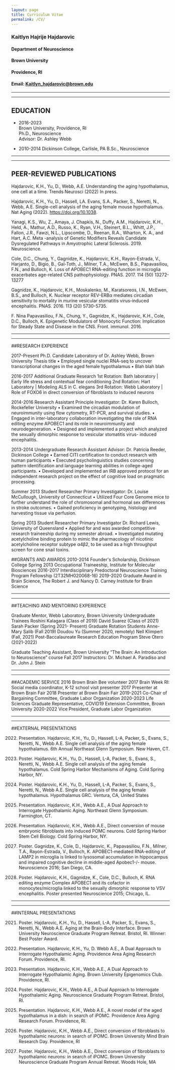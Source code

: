 ```yaml
---
layout: page
title: Curriculum Vitae
permalink: /CV/
---
```


### Kaitlyn Hajrije Hajdarovic
#### Department of Neuroscience
#### Brown University
#### Providence, RI
#### Email: Kaitlyn_hajdarovic@brown.edu

----
****

## EDUCATION

- 2016-2023  
	Brown University, Providence, RI  
	Ph.D., Neuroscience  
	Advisor: Dr. Ashley Webb  

- 2010-2014		Dickinson College, Carlisle, PA
			B.Sc., Neuroscience


----
****

## PEER-REVIEWED PUBLICATIONS

Hajdarovic, K.H., Yu, D., Webb, A.E. Understanding the aging hypothalamus, one cell at a time. Trends Neurosci (2022) In press.

Hajdarovic, K.H., Yu, D., Hassell, LA. Evans, S.A., Packer, S., Neretti, N., Webb, A.E. Single-cell analysis of the aging female mouse hypothalamus. Nat Aging (2022). https://doi.org/10.1038. 

Yanagi, K.S., Wu, Z., Amaya, J. Chapkis, N., Duffy, A.M., Hajdarovic, K.H., Held, A., Mathur, A.D., Russo, K., Ryan, V.H., Steinert, B.L., Whitt, J.P., Fallon, J.R., Fawzi, N.L., Lipscombe, D., Reenan, R.A., Wharton, K. A., and Hart, A.C. Meta -analysis of Genetic Modifiers Reveals Candidate Dysregulated Pathways in Amyotrophic Lateral Sclerosis. 2019. Neuroscience. 

Cole, D.C., Chung, Y., Gagnidze, K., Hajdarovic, K.H., Rayon-Estrada, V., Harjanto, D., Bigio, B., Gal-Toth, J., Milner, T.A., McEwen, B.S., Papavasiliou, F.N., and Bulloch, K. Loss of APOBEC1 RNA-editing function in microglia exacerbates age-related CNS pathophysiology. PNAS. 2017. 114 (50) 13272-13277

Gagnidze, K., Hajdarovic, K.H., Moskalenko, M., Karatsoreos, I.N., McEwen, B.S., and Bulloch, K. Nuclear receptor REV-ERBα mediates circadian sensitivity to mortality in murine vesicular stomatitis virus-induced encephalitis. PNAS. 2016. 113 (20) 5730-5735.

F. Nina Papavasiliou, F.N., Chung, Y., Gagnidze, K., Hajdarovic, K.H., Cole, D.C., Bulloch, K. Epigenetic Modulators of Monocytic Function: Implication for Steady State and Disease in the CNS. Front. immunol. 2016.

----
****

##RESEARCH EXPERIENCE

2017-Present		Ph.D. Candidate
			Laboratory of Dr. Ashley Webb, Brown University
			Thesis title
•	Employed single nuclei RNA-seq to uncover transcriptional changes in the aged female hypothalamus
•	Blah blah blah


2016-2017		Additional Graduate Research
1st Rotation: Bath laboratory | Early life stress and contextual fear conditioning 
2nd Rotation: Hart Laboratory | Modeling ALS in C. elegans
3rd Rotation: Webb Laboratory | Role of FOXO6 in direct conversion of fibroblasts to induced neurons

2014-2016		Research Assistant
			Principle Investigator: Dr. Karen Bulloch, Rockefeller University
•	Examined the circadian modulation of neuroimmunity using flow cytometry, RT-PCR, and survival studies.
•	Engaged in inter-laboratory collaboration investigating the role of RNA editing enzyme APOBEC1 and its role in neuroimmunity and neurodegeneration.
•	Designed and implemented a project which analyzed the sexually dimorphic response to vesicular stomatitis virus- induced encephalitis.

2013-2014		Undergraduate Research Assistant
			Advisor: Dr. Patricia Reeder, Dickinson College
•	Earned CITI certification to conduct research with human participants
•	Executed psycholinguistics studies concerning pattern identification and language learning abilities in college-aged participants.
•	Developed and implemented an IRB approved protocol for an independent research project on the effect of cognitive load on pragmatic processing.

Summer 2013		Student Researcher
Primary Investigator: Dr. Louise McCullough, University of Connecticut
•	Utilized Four Core Genome mice to further understand the role of chromosomal and hormonal sex differences in stroke outcomes.
•	Gained proficiency in genotyping, histology and harvesting tissue via perfusion.

Spring 2013		Student Researcher 
Primary Investigator Dr. Richard Lewis, University of Queensland
•	Applied for and was awarded competitive research traineeship during my semester abroad. 
•	Investigated mutating acetylcholine binding protein to mimic the pharmacology of nicotinic acetylcholine receptor subtype α4β2, to be used as a high throughput screen for cone snail toxins.

##GRANTS AND AWARDS
2010-2014		Founder's Scholarship, Dickinson College
Spring 2013		Occupational Traineeship, Institute for Molecular Biosciences 
2016-2017	Interdisciplinary Predoctoral Neuroscience Training Program Fellowship (2T32MH020068-16)
2019-2020	Graduate Award in Brain Science, The Robert J. and Nancy D. Carney Institute for Brain Science

----
****

##TEACHING AND MENTORING EXPERIENCE

Graduate Mentor, Webb Laboratory, Brown University
Undergraduate Trainees
Roshini Kalagara (Class of 2019)
David Suarez (Class of 2021)
Sarah Packer (Spring 2021- Present)
Graduate Rotation Students
Anne-Mary Salib (Fall 2019)
Doudou Yu (Summer 2020, remotely)
Nell Klimpert (Fall, 2021)
Post-Baccalaureate Research Education Program
	Steve Otero (2021-2022)

Graduate Teaching Assistant, Brown University
 “The Brain: An Introduction to Neuroscience” course
Fall 2017
Instructors: Dr. Michael A. Paradiso and Dr. John J. Stein

----
****

##ACADEMIC SERVICE
2016			Brown Brain Bee volunteer
2017			Brain Week RI: Social media coordinator, K-12 school visit presenter 
2017			Presenter at Brown Brain Fair
2018			Presenter at Brown Brain Fair
2019-2021		Co-Chair of Bargaining Committee, Graduate Labor Organization
2020-2023	Life Sciences Graduate Representative, COVID19 Extension Committee, Brown University
2020-2022		Vice President, Graduate Labor Organization

----
****

##EXTERNAL PRESENTATIONS

2022. Presentation. Hajdarovic, K.H., Yu, D., Hassell, L-A, Packer, S., Evans, S., Neretti, N.,
Webb A.E. Single cell analysis of the aging female hypothalamus. 6th Annual Northeast Glenn Symposium. New Haven, CT. 

2022. Poster. Hajdarovic, K.H., Yu, D., Hassell, L-A, Packer, S., Evans, S., Neretti, N.,
Webb A.E. Single cell analysis of the aging female hypothalamus. Cold Spring Harbor Mechanisms of Aging. Cold Spring Harbor, NY.

2022. Poster. Hajdarovic, K.H., Yu, D., Hassell, L-A, Packer, S., Evans, S., Neretti, N.,
Webb A.E. Single cell analysis of the aging female hypothalamus. Hypothalamus GRC. Ventura, CA, United States

2019. Presentation. Hajdarovic, K.H., Webb A.E., A Dual Approach to Interrogate Hypothalamic Aging. Northeast Glenn Symposium. Farmington, CT.

2019. Presentation. Hajdarovic, K.H., Webb A.E., Direct conversion of mouse embryonic fibroblasts into induced POMC neurons. Cold Spring Harbor Stem Cell Biology. Cold Spring Harbor, NY.

2016. Poster. Gagnidze, K., Cole, D., Hajdarovic, K., Papavasiliou, F.N., Milner, T.A., Rayon-Estrada, V., Bulloch, K. APOBEC1-mediated RNA-editing of LAMP2 in microglia is linked to lysosomal accumulation in hippocampus and impaired cognitive decline in middle-aged Apobec1-/- mouse. Neuroscience 2016; San Diego, CA.

2015. Poster. Hajdarovic, K.H., Gagnidze, K., Cole, D.C., Bulloch, K. RNA editing enzyme Complex APOBEC1 and its cofactor in monocytes/microglia linked to the sexually dimorphic response to VSV encephalitis. Poster presented Neuroscience 2015; Chicago, IL.

----
****

##INTERNAL PRESENTATIONS

2021. Poster. Hajdarovic, K.H., Yu, D., Hassell, L-A, Packer, S., Evans, S., Neretti, N.,
Webb A.E. Aging at the Brain-Body Interface. Brown University Neuroscience Graduate Program Retreat. Bristol, RI. Winner: Best Poster Award. 

2020. Presentation. Hajdarovic, K.H., Yu, D. Webb A.E., A Dual Approach to Interrogate Hypothalamic Aging. Providence Area Aging Research Forum.  Providence, RI.

2019. Presentation. Hajdarovic, K.H., Webb A.E., A Dual Approach to Interrogate Hypothalamic Aging. Brown University Epigenomics Club.  Providence, RI. 

2019. Poster. Hajdarovic, K.H., Webb A.E., A Dual Approach to Interrogate Hypothalamic Aging. Neuroscience Graduate Program Retreat. Bristol, RI.

2019. Presentation. Hajdarovic, K.H., Webb A.E., A novel model of the aged hypothalamus in a dish: in search of iPOMC. Providence Area Aging Research Forum.  Providence, RI.

2019. Poster. Hajdarovic, K.H., Webb A.E., Direct conversion of fibroblasts to hypothalamic neurons: in search of iPOMC. Brown University Mind Brain Research Day. Providence, RI

2018. Poster. Hajdarovic, K.H., Webb A.E., Direct conversion of fibroblasts to hypothalamic neurons: in search of iPOMC. Brown University Neuroscience Graduate Program Annual Retreat. Woods Hole, MA




